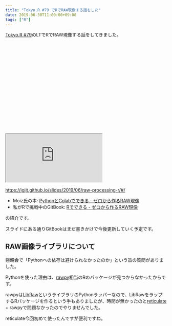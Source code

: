 ```yaml
---
title: "Tokyo.R #79 でRでRAW現像する話をした"
date: 2019-06-30T11:00:00+09:00
tags: ["R"]
---
```


[Tokyo.R #79](https://tokyor.connpass.com/event/135622/)のLTでRでRAW現像する話をしてきました。

<div class="iframe-wrapper" style="padding-top:56.25%">
<iframe src="https://igjit.github.io/slides/2019/06/raw-processing-r/#/">
</iframe>
</div>

https://igjit.github.io/slides/2019/06/raw-processing-r/#/

- Moiz氏の本: [PythonとColabでできる - ゼロから作るRAW現像](https://moiz.booth.pm/items/1307327)
- 私がRで挑戦中のGitBook: [Rでできる - ゼロから作るRAW現像](https://igjit.github.io/camera-raw-processing-r/)

の紹介です。

スライドにある通りGitBookはまだ書きかけで今後更新していく予定です。

## RAW画像ライブラリについて

懇親会で「Pythonへの依存は避けられなかったのか」という旨の質問がありました。

Pythonを使った理由は、[rawpy](https://pypi.org/project/rawpy/)相当のRのパッケージが見つからなかったからです。

rawpyは[LibRaw](https://www.libraw.org/)というライブラリのPythonラッパーなので、LibRawをラップするRパッケージを作るという手もありましたが、時間が無かったのと[reticulate](https://rstudio.github.io/reticulate/) + rawpyで問題なかったのでやりませんでした。

reticulate今回初めて使ったんですが便利ですね。
